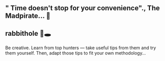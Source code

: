 ## " Time doesn't stop for your convenience"., The Madpirate... 👋
## rabbithole 🐇🕳️

Be creative.
Learn from top hunters — take useful tips from them and try them yourself.
Then, adapt those tips to fit your own methodology…


